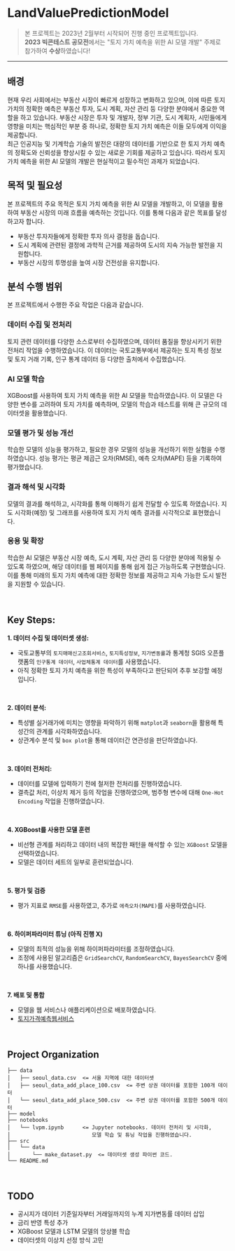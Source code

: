 # **LandValuePredictionModel**
> 본 프로젝트는 2023년 2월부터 시작되어 진행 중인 프로젝트입니다.\
> **2023 빅콘테스트 공모전**에서는 "토지 가치 예측을 위한 AI 모델 개발" 주제로 참가하여 **수상**하였습니다!

------

## **배경**
  현재 우리 사회에서는 부동산 시장이 빠르게 성장하고 변화하고 있으며, 이에 따른 토지 가치의 정확한 예측은 부동산 투자, 도시 계획, 자산 관리 등 다양한 분야에서 중요한 역할을 하고 있습니다.
부동산 시장은 투자 및 개발자, 정부 기관, 도시 계획자, 시민들에게 영향을 미치는 핵심적인 부분 중 하나로, 정확한 토지 가치 예측은 이들 모두에게 이익을 제공합니다.
<br/>
최근 인공지능 및 기계학습 기술의 발전은 대량의 데이터를 기반으로 한 토지 가치 예측의 정확도와 신뢰성을 향상시킬 수 있는 새로운 기회를 제공하고 있습니다. 
따라서 토지 가치 예측을 위한 AI 모델의 개발은 현실적이고 필수적인 과제가 되었습니다.

## **목적 및 필요성**
  본 프로젝트의 주요 목적은 토지 가치 예측을 위한 AI 모델을 개발하고, 이 모델을 활용하여 부동산 시장의 미래 흐름을 예측하는 것입니다. 
이를 통해 다음과 같은 목표를 달성하고자 합니다.
- 부동산 투자자들에게 정확한 투자 의사 결정을 돕습니다.
- 도시 계획에 관련된 결정에 과학적 근거를 제공하여 도시의 지속 가능한 발전을 지원합니다.
- 부동산 시장의 투명성을 높여 시장 건전성을 유지합니다.

## **분석 수행 범위**
  본 프로젝트에서 수행한 주요 작업은 다음과 같습니다.

### **데이터 수집 및 전처리**
  토지 관련 데이터를 다양한 소스로부터 수집하였으며, 데이터 품질을 향상시키기 위한 전처리 작업을 수행하였습니다. 이 데이터는 국토교통부에서 제공하는 토지 특성 정보 및 토지 거래 기록, 인구 통계 데이터 등 다양한 출처에서 수집했습니다.

### **AI 모델 학습**
  XGBoost를 사용하여 토지 가치 예측을 위한 AI 모델을 학습하였습니다. 이 모델은 다양한 변수를 고려하여 토지 가치를 예측하며, 모델의 학습과 테스트를 위해 큰 규모의 데이터셋을 활용했습니다.

### **모델 평가 및 성능 개선**
  학습한 모델의 성능을 평가하고, 필요한 경우 모델의 성능을 개선하기 위한 실험을 수행하였습니다.
성능 평가는 평균 제곱근 오차(RMSE), 예측 오차(MAPE) 등을 기록하여 평가했습니다.

### **결과 해석 및 시각화**
  모델의 결과를 해석하고, 시각화를 통해 이해하기 쉽게 전달할 수 있도록 하였습니다. 지도 시각화(예정) 및 그래프를 사용하여 토지 가치 예측 결과를 시각적으로 표현했습니다.

### **응용 및 확장**
  학습한 AI 모델은 부동산 시장 예측, 도시 계획, 자산 관리 등 다양한 분야에 적용될 수 있도록 하였으며, 해당 데이터를 웹 페이지를 통해 쉽게 접근 가능하도록 구현했습니다. 이를 통해 미래의 토지 가치 예측에 대한 정확한 정보를 제공하고 지속 가능한 도시 발전을 지원할 수 있습니다.

<br/>

## **Key Steps:**
**1. 데이터 수집 및 데이터셋 생성:**
- 국토교통부의 `토지매매신고조회서비스`, `토지특성정보`, `지가변동률`과 통계청 SGIS 오픈플랫폼의 `인구통계 데이터`, `사업체통계 데이터`를 사용했습니다.
- 아직 정확한 토지 가치 예측을 위한 특성이 부족하다고 판단되어 추후 보강할 예정입니다.

<br/>

**2. 데이터 분석:**
- 특성별 실거래가에 미치는 영향을 파악하기 위해 `matplot`과 `seaborn`을 활용해 특성간의 관계를 시각화하였습니다.
- 상관계수 분석 및 `box plot`을 통해 데이터간 연관성을 판단하였습니다.

<br/>

**3. 데이터 전처리:**
- 데이터를 모델에 입력하기 전에 철저한 전처리를 진행하였습니다.
- 결측값 처리, 이상치 제거 등의 작업을 진행하였으며, 범주형 변수에 대해 `One-Hot Encoding` 작업을 진행하였습니다.

<br/>

**4. XGBoost를 사용한 모델 훈련**
- 비선형 관계를 처리하고 데이터 내의 복잡한 패턴을 해석할 수 있는 `XGBoost` 모델을 선택하였습니다.
- 모델은 데이터 세트의 일부로 훈련되었습니다.

<br/>

**5. 평가 및 검증**
- 평가 지표로 `RMSE`를 사용하였고, 추가로 `에측오차(MAPE)`를 사용하였습니다.

<br/>

**6. 하이퍼파라미터 튜닝 (아직 진행 X)**
- 모델의 최적의 성능을 위해 하이퍼파라미터를 조정하였습니다.
- 조정에 사용된 알고리즘은 `GridSearchCV`, `RandomSearchCV`, `BayesSearchCV` 중에 하나를 사용했습니다.

<br/>

**7. 배포 및 통합**
- 모델을 웹 서비스나 애플리케이션으로 배포하였습니다. 
- [토지가격예측웹서비스](https://blue.kku.ac.kr)

<br/>

## **Project Organization**
```
├── data
│   ├── seoul_data.csv  <= 서울 지역에 대한 데이터셋
│   ├── seoul_data_add_place_100.csv  <= 주변 상권 데이터를 포함한 100개 데이터
│   └── seoul_data_add_place_500.csv  <= 주변 상권 데이터를 포함한 500개 데이터
├── model
├── notebooks
│   └── lvpm.ipynb      <= Jupyter notebooks. 데이터 전처리 및 시각화, 
│                          모델 학습 및 튜닝 작업을 진행하였습니다.
├── src
│   └── data
│       └── make_dataset.py  <= 데이터셋 생성 파이썬 코드.
└── README.md
```

<br/>

## **TODO**
- 공시지가 데이터 기준일자부터 거래일까지의 누계 지가변동률 데이터 삽입
- 금리 반영 특성 추가
- XGBoost 모델과 LSTM 모델의 앙상블 학습
- 데이터셋의 이상치 선정 방식 고민
